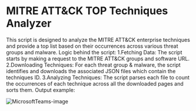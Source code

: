 # MITRE ATT&CK TOP Techniques Analyzer
This script is designed to analyze the MITRE ATT&CK enterprise techniques and provide a top list based on their occurrences across various threat groups and malware. Logic behind the script:
1.Fetching Data: The script starts by making a request to the MITRE ATT&CK groups and software URL.
2.Downloading Techniques: For each threat group & malware, the script identifies and downloads the associated JSON files which contain the techniques ID.
3.Analyzing Techniques: The script parses each file to count the occurrences of each technique across all the downloaded pages and sorts them. Output example:

![MicrosoftTeams-image](https://github.com/semelnyk/mittreATTACK/assets/97104452/8e0153ba-0a09-4007-b530-b8a2767b127b)

